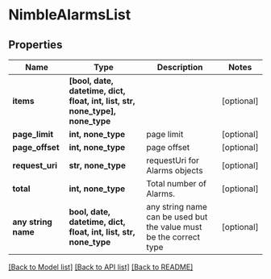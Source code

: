 # NimbleAlarmsList


## Properties
Name | Type | Description | Notes
------------ | ------------- | ------------- | -------------
**items** | **[bool, date, datetime, dict, float, int, list, str, none_type], none_type** |  | [optional] 
**page_limit** | **int, none_type** | page limit | [optional] 
**page_offset** | **int, none_type** | page offset | [optional] 
**request_uri** | **str, none_type** | requestUri for Alarms objects | [optional] 
**total** | **int, none_type** | Total number of Alarms. | [optional] 
**any string name** | **bool, date, datetime, dict, float, int, list, str, none_type** | any string name can be used but the value must be the correct type | [optional]

[[Back to Model list]](../README.md#documentation-for-models) [[Back to API list]](../README.md#documentation-for-api-endpoints) [[Back to README]](../README.md)


